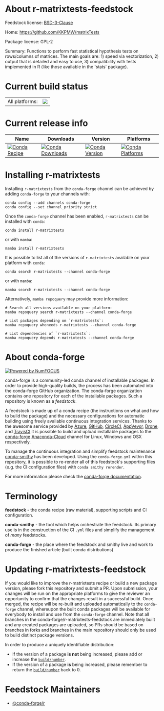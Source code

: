 About r-matrixtests-feedstock
=============================

Feedstock license: [BSD-3-Clause](https://github.com/conda-forge/r-matrixtests-feedstock/blob/main/LICENSE.txt)

Home: https://github.com/KKPMW/matrixTests

Package license: GPL-2

Summary: Functions to perform fast statistical hypothesis tests on rows/columns of matrices. The main goals are: 1) speed via vectorization, 2) output that is detailed and easy to use, 3) compatibility with tests implemented in R (like those available in the 'stats' package).

Current build status
====================


<table><tr><td>All platforms:</td>
    <td>
      <a href="https://dev.azure.com/conda-forge/feedstock-builds/_build/latest?definitionId=7306&branchName=main">
        <img src="https://dev.azure.com/conda-forge/feedstock-builds/_apis/build/status/r-matrixtests-feedstock?branchName=main">
      </a>
    </td>
  </tr>
</table>

Current release info
====================

| Name | Downloads | Version | Platforms |
| --- | --- | --- | --- |
| [![Conda Recipe](https://img.shields.io/badge/recipe-r--matrixtests-green.svg)](https://anaconda.org/conda-forge/r-matrixtests) | [![Conda Downloads](https://img.shields.io/conda/dn/conda-forge/r-matrixtests.svg)](https://anaconda.org/conda-forge/r-matrixtests) | [![Conda Version](https://img.shields.io/conda/vn/conda-forge/r-matrixtests.svg)](https://anaconda.org/conda-forge/r-matrixtests) | [![Conda Platforms](https://img.shields.io/conda/pn/conda-forge/r-matrixtests.svg)](https://anaconda.org/conda-forge/r-matrixtests) |

Installing r-matrixtests
========================

Installing `r-matrixtests` from the `conda-forge` channel can be achieved by adding `conda-forge` to your channels with:

```
conda config --add channels conda-forge
conda config --set channel_priority strict
```

Once the `conda-forge` channel has been enabled, `r-matrixtests` can be installed with `conda`:

```
conda install r-matrixtests
```

or with `mamba`:

```
mamba install r-matrixtests
```

It is possible to list all of the versions of `r-matrixtests` available on your platform with `conda`:

```
conda search r-matrixtests --channel conda-forge
```

or with `mamba`:

```
mamba search r-matrixtests --channel conda-forge
```

Alternatively, `mamba repoquery` may provide more information:

```
# Search all versions available on your platform:
mamba repoquery search r-matrixtests --channel conda-forge

# List packages depending on `r-matrixtests`:
mamba repoquery whoneeds r-matrixtests --channel conda-forge

# List dependencies of `r-matrixtests`:
mamba repoquery depends r-matrixtests --channel conda-forge
```


About conda-forge
=================

[![Powered by
NumFOCUS](https://img.shields.io/badge/powered%20by-NumFOCUS-orange.svg?style=flat&colorA=E1523D&colorB=007D8A)](https://numfocus.org)

conda-forge is a community-led conda channel of installable packages.
In order to provide high-quality builds, the process has been automated into the
conda-forge GitHub organization. The conda-forge organization contains one repository
for each of the installable packages. Such a repository is known as a *feedstock*.

A feedstock is made up of a conda recipe (the instructions on what and how to build
the package) and the necessary configurations for automatic building using freely
available continuous integration services. Thanks to the awesome service provided by
[Azure](https://azure.microsoft.com/en-us/services/devops/), [GitHub](https://github.com/),
[CircleCI](https://circleci.com/), [AppVeyor](https://www.appveyor.com/),
[Drone](https://cloud.drone.io/welcome), and [TravisCI](https://travis-ci.com/)
it is possible to build and upload installable packages to the
[conda-forge](https://anaconda.org/conda-forge) [Anaconda-Cloud](https://anaconda.org/)
channel for Linux, Windows and OSX respectively.

To manage the continuous integration and simplify feedstock maintenance
[conda-smithy](https://github.com/conda-forge/conda-smithy) has been developed.
Using the ``conda-forge.yml`` within this repository, it is possible to re-render all of
this feedstock's supporting files (e.g. the CI configuration files) with ``conda smithy rerender``.

For more information please check the [conda-forge documentation](https://conda-forge.org/docs/).

Terminology
===========

**feedstock** - the conda recipe (raw material), supporting scripts and CI configuration.

**conda-smithy** - the tool which helps orchestrate the feedstock.
                   Its primary use is in the construction of the CI ``.yml`` files
                   and simplify the management of *many* feedstocks.

**conda-forge** - the place where the feedstock and smithy live and work to
                  produce the finished article (built conda distributions)


Updating r-matrixtests-feedstock
================================

If you would like to improve the r-matrixtests recipe or build a new
package version, please fork this repository and submit a PR. Upon submission,
your changes will be run on the appropriate platforms to give the reviewer an
opportunity to confirm that the changes result in a successful build. Once
merged, the recipe will be re-built and uploaded automatically to the
`conda-forge` channel, whereupon the built conda packages will be available for
everybody to install and use from the `conda-forge` channel.
Note that all branches in the conda-forge/r-matrixtests-feedstock are
immediately built and any created packages are uploaded, so PRs should be based
on branches in forks and branches in the main repository should only be used to
build distinct package versions.

In order to produce a uniquely identifiable distribution:
 * If the version of a package **is not** being increased, please add or increase
   the [``build/number``](https://docs.conda.io/projects/conda-build/en/latest/resources/define-metadata.html#build-number-and-string).
 * If the version of a package **is** being increased, please remember to return
   the [``build/number``](https://docs.conda.io/projects/conda-build/en/latest/resources/define-metadata.html#build-number-and-string)
   back to 0.

Feedstock Maintainers
=====================

* [@conda-forge/r](https://github.com/conda-forge/r/)


